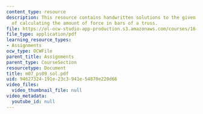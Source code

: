 ```yaml
---
content_type: resource
description: This resource contains handwritten solutions to the given problem set
  of calculating the amount of force in bars of a truss.
file: https://ol-ocw-studio-app-production.s3.amazonaws.com/courses/16-01-unified-engineering-i-ii-iii-iv-fall-2005-spring-2006/94627324191e23c3941e54870e220d66_m07_ps09_sol.pdf
file_type: application/pdf
learning_resource_types:
- Assignments
ocw_type: OCWFile
parent_title: Assignments
parent_type: CourseSection
resourcetype: Document
title: m07_ps09_sol.pdf
uid: 94627324-191e-23c3-941e-54870e220d66
video_files:
  video_thumbnail_file: null
video_metadata:
  youtube_id: null
---
```

